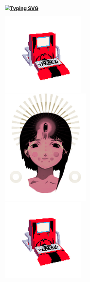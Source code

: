 ### <a href="https://git.io/typing-svg"><img src="https://readme-typing-svg.herokuapp.com?font=Fira+Code&size=34&duration=3200&pause=1000&color=00F76C&background=FF20D100&center=true&multiline=true&width=800&lines=WIRED+WIRED+WIRED+WIRED+lain;WIRED+WIRED+lain+WIRED+flair+WIRED+WIRED" alt="Typing SVG" /></a>

<img src="https://github.com/juuroudojo/juuroudojo/blob/main/images/tumblr_f72ef7405f22c3008dc602f028054442_eb49b3d0_400.gif" height="250"/> <img src="https://github.com/juuroudojo/juuroudojo/blob/main/images/tumblr_06c60a6a7f44f54f0f51880a84180116_4741eff6_1280.gif" height="350"/> <img src="https://github.com/juuroudojo/juuroudojo/blob/main/images/tumblr_f72ef7405f22c3008dc602f028054442_eb49b3d0_400.gif" height="250"/>



<!--
**juuroudojo/juuroudojo** is a ✨ _special_ ✨ repository because its `README.md` (this file) appears on your GitHub profile.

Here are some ideas to get you started:

- 🔭 I’m currently working on ...
- 🌱 I’m currently learning ...
- 👯 I’m looking to collaborate on ...
- 🤔 I’m looking for help with ...
- 💬 Ask me about ...
- 📫 How to reach me: ...
- 😄 Pronouns: ...
- ⚡ Fun fact: ...
-->
